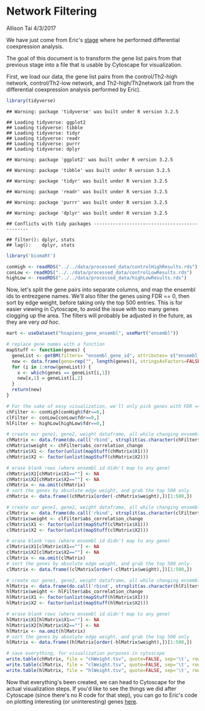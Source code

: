 Network Filtering
================
Allison Tai
4/3/2017

We have just come from Eric's [stage](https://github.com/STAT540-UBC/team_Undecided/blob/master/src/5_weighted_corr_net_%26_diff_analysis/differential_coexpression_analysis_demonstration.md) where he performed differential coexpression analysis.

The goal of this document is to transform the gene list pairs from that previous stage into a file that is usable by Cytoscape for visualization.

First, we load our data, the gene list pairs from the control/Th2-high network, control/Th2-low network, and Th2-high/Th2network (all from the differential coexpression analysis performed by Eric).

``` r
library(tidyverse)
```

    ## Warning: package 'tidyverse' was built under R version 3.2.5

    ## Loading tidyverse: ggplot2
    ## Loading tidyverse: tibble
    ## Loading tidyverse: tidyr
    ## Loading tidyverse: readr
    ## Loading tidyverse: purrr
    ## Loading tidyverse: dplyr

    ## Warning: package 'ggplot2' was built under R version 3.2.5

    ## Warning: package 'tibble' was built under R version 3.2.5

    ## Warning: package 'tidyr' was built under R version 3.2.5

    ## Warning: package 'readr' was built under R version 3.2.5

    ## Warning: package 'purrr' was built under R version 3.2.5

    ## Warning: package 'dplyr' was built under R version 3.2.5

    ## Conflicts with tidy packages ----------------------------------------------

    ## filter(): dplyr, stats
    ## lag():    dplyr, stats

``` r
library('biomaRt')

conHigh <- readRDS("../../data/processed_data/controlHighResults.rds")
conLow <- readRDS("../../data/processed_data/controlLowResults.rds")
highLow <- readRDS("../../data/processed_data/highLowResults.rds")
```

Now, let's split the gene pairs into separate columns, and map the ensembl ids to entrezgene names. We'll also filter the genes using FDR == 0, then sort by edge weight, before taking only the top 500 entries. This is for easier viewing in Cytoscape, to avoid the issue with too many genes clogging up the area. The filters will probably be adjusted in the future, as they are very *ad hoc*.

``` r
mart <- useDataset("hsapiens_gene_ensembl", useMart("ensembl"))

# replace gene names with a function
mapStuff <- function(genes) {
  geneList <- getBM(filters= "ensembl_gene_id", attributes= c("ensembl_gene_id", "entrezgene"),values=genes,mart=mart)
  new <- data.frame(gene=rep("", length(genes)), stringsAsFactors=FALSE)  
  for (i in 1:nrow(geneList)) {
    x <- which(genes == geneList[i,1])
    new[x,1] = geneList[i,2]
  }
  return(new)
}

# For the sake of easy visualization, we'll only pick genes with FDR == 0 (after permutation tests)
chFilter <- conHigh[conHigh$fdr==0,]
clFilter <- conLow[conLow$fdr==0,]
hlFilter <- highLow[highLow$fdr==0,]

# create our gene1, gene2, weight dataframe, all while changing ensembl gene ids to entrezgene (for control vs high)
chMatrix <- data.frame(do.call('rbind', strsplit(as.character(chFilter$gene_pair),'.',fixed=TRUE)))
chMatrix$weight <- chFilter$abs_correlation_change
chMatrix$X1 <- factor(unlist(mapStuff(chMatrix$X1)))
chMatrix$X2 <- factor(unlist(mapStuff(chMatrix$X2)))

# erase blank rows (where ensembl id didn't map to any gene)
chMatrix$X1[chMatrix$X1==""] <- NA
chMatrix$X2[chMatrix$X2==""] <- NA
chMatrix <- na.omit(chMatrix)
# sort the genes by absolute edge weight, and grab the top 500 only
chMatrix <- data.frame((chMatrix[order(-chMatrix$weight),])[1:500,])

# create our gene1, gene2, weight dataframe, all while changing ensembl gene ids to entrezgene (for control vs low)
clMatrix <- data.frame(do.call('rbind', strsplit(as.character(clFilter$gene_pair),'.',fixed=TRUE)))
clMatrix$weight <- clFilter$abs_correlation_change
clMatrix$X1 <- factor(unlist(mapStuff(clMatrix$X1)))
clMatrix$X2 <- factor(unlist(mapStuff(clMatrix$X2)))

# erase blank rows (where ensembl id didn't map to any gene)
clMatrix$X1[clMatrix$X1==""] <- NA
clMatrix$X2[clMatrix$X2==""] <- NA
clMatrix <- na.omit(clMatrix)
# sort the genes by absolute edge weight, and grab the top 500 only
clMatrix <- data.frame((clMatrix[order(-clMatrix$weight),])[1:500,])

# create our gene1, gene2, weight dataframe, all while changing ensembl gene ids to entrezgene (for high vs low)
hlMatrix <- data.frame(do.call('rbind', strsplit(as.character(hlFilter$gene_pair),'.',fixed=TRUE)))
hlMatrix$weight <- hlFilter$abs_correlation_change
hlMatrix$X1 <- factor(unlist(mapStuff(hlMatrix$X1)))
hlMatrix$X2 <- factor(unlist(mapStuff(hlMatrix$X2)))

# erase blank rows (where ensembl id didn't map to any gene)
hlMatrix$X1[hlMatrix$X1==""] <- NA
hlMatrix$X2[hlMatrix$X2==""] <- NA
hlMatrix <- na.omit(hlMatrix)
# sort the genes by absolute edge weight, and grab the top 500 only
hlMatrix <- data.frame((hlMatrix[order(-hlMatrix$weight),])[1:500,])

# save everything, for visualization purposes in cytoscape
write.table(chMatrix, file = "chWeight.tsv", quote=FALSE, sep='\t', row.names = FALSE)
write.table(clMatrix, file = "clWeight.tsv", quote=FALSE, sep='\t', row.names = FALSE)
write.table(hlMatrix, file = "hlWeight.tsv", quote=FALSE, sep='\t', row.names = FALSE)
```

Now that everything's been created, we can head to Cytoscape for the actual visualization steps. If you'd like to see the things we did after Cytoscape (since there's no R code for that step), you can go to Eric's code on plotting interesting (or uninteresting) genes [here](https://github.com/STAT540-UBC/team_Undecided/blob/master/src/5_weighted_corr_net_%26_diff_analysis/differential_coexpression_analysis_demonstration.md#coexpressions-between-the-two-groups).
